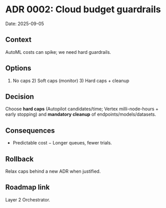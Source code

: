 # ADR 0002: Cloud budget guardrails
Date: 2025-09-05

## Context
AutoML costs can spike; we need hard guardrails.
## Options
1) No caps  2) Soft caps (monitor)  3) Hard caps + cleanup
## Decision
Choose **hard caps** (Autopilot candidates/time; Vertex milli-node-hours + early stopping) and **mandatory cleanup** of endpoints/models/datasets.
## Consequences
+ Predictable cost  − Longer queues, fewer trials.
## Rollback
Relax caps behind a new ADR when justified.
## Roadmap link
Layer 2 Orchestrator.
